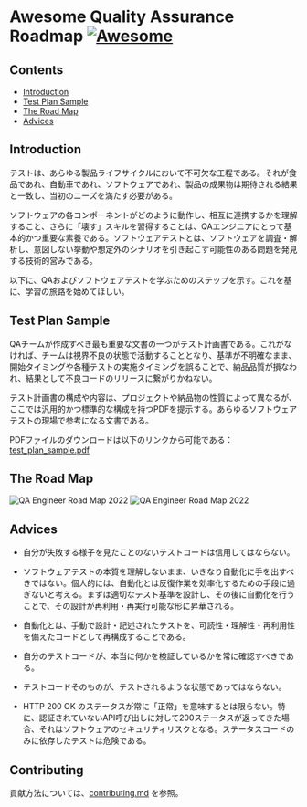 # Awesome Quality Assurance Roadmap [![Awesome](https://awesome.re/badge.svg)](https://awesome.re)

## Contents
- [Introduction](#introduction)
- [Test Plan Sample](#test-plan-sample)
- [The Road Map](#the-road-map)
- [Advices](#advices)

## Introduction

テストは、あらゆる製品ライフサイクルにおいて不可欠な工程である。それが食品であれ、自動車であれ、ソフトウェアであれ、製品の成果物は期待される結果と一致し、当初のニーズを満たす必要がある。

ソフトウェアの各コンポーネントがどのように動作し、相互に連携するかを理解すること、さらに「壊す」スキルを習得することは、QAエンジニアにとって基本的かつ重要な素養である。ソフトウェアテストとは、ソフトウェアを調査・解析し、意図しない挙動や想定外のシナリオを引き起こす可能性のある問題を発見する技術的営みである。

以下に、QAおよびソフトウェアテストを学ぶためのステップを示す。これを基に、学習の旅路を始めてほしい。

## Test Plan Sample

QAチームが作成すべき最も重要な文書の一つがテスト計画書である。これがなければ、チームは視界不良の状態で活動することとなり、基準が不明確なまま、開始タイミングや各種テストの実施タイミングを誤ることで、納品品質が損なわれ、結果として不良コードのリリースに繋がりかねない。

テスト計画書の構成や内容は、プロジェクトや納品物の性質によって異なるが、ここでは汎用的かつ標準的な構成を持つPDFを提示する。あらゆるソフトウェアテストの現場で参考になる文書である。

PDFファイルのダウンロードは以下のリンクから可能である：[test_plan_sample.pdf](https://github.com/anas-qa/Quality-Assurance-Road-Map/blob/master/Test_Plan_Sample.pdf)

## The Road Map

![QA Engineer Road Map 2022](https://i.imgur.com/cM9cM8T.png)
![QA Engineer Road Map 2022](https://i.imgur.com/meodAKp.png)

## Advices

- 自分が失敗する様子を見たことのないテストコードは信用してはならない。

- ソフトウェアテストの本質を理解しないまま、いきなり自動化に手を出すべきではない。個人的には、自動化とは反復作業を効率化するための手段に過ぎないと考える。まずは適切なテスト基準を設計し、その後に自動化を行うことで、その設計が再利用・再実行可能な形に昇華される。

- 自動化とは、手動で設計・記述されたテストを、可読性・理解性・再利用性を備えたコードとして再構成することである。

- 自分のテストコードが、本当に何かを検証しているかを常に確認すべきである。

- テストコードそのものが、テストされるような状態であってはならない。

- HTTP 200 OK のステータスが常に「正常」を意味するとは限らない。特に、認証されていないAPI呼び出しに対して200ステータスが返ってきた場合、それはソフトウェアのセキュリティリスクとなる。ステータスコードのみに依存したテストは危険である。

## Contributing

貢献方法については、[contributing.md](https://github.com/fityanos/awesome-quality-assurance-road-map/blob/master/contributing.md) を参照。
